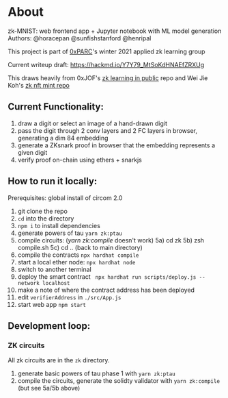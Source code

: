 # About

zk-MNIST: web frontend app + Jupyter notebook with ML model generation
Authors: @horacepan @sunfishstanford @henripal

This project is part of [0xPARC](https://0xparc.org/blog/program-for-applied-research)'s winter 2021 applied zk learning group

Current writeup draft: https://hackmd.io/Y7Y79_MtSoKdHNAEfZRXUg

This draws heavily from 0xJOF's [zk learning in public](https://github.com/JofArnold/zkp-learning-in-public) repo and Wei Jie Koh's [zk nft mint repo](https://github.com/weijiekoh/zknftmint/blob/main/contracts/contracts/NftMint.sol)

## Current Functionality:

1) draw a digit or select an image of a hand-drawn digit
2) pass the digit through 2 conv layers and 2 FC layers in browser, generating a dim 84 embedding
3) generate a ZKsnark proof in browser that the embedding represents a given digit
4) verify proof on-chain using ethers + snarkjs

## How to run it locally:

Prerequisites: global install of circom 2.0

1) git clone the repo
2) `cd` into the directory
3) `npm i` to install dependencies
4) generate powers of tau `yarn zk:ptau`
5) compile circuits: (_yarn zk:compile_ doesn't work)
   5a) cd zk
   5b) zsh compile.sh
   5c) cd .. (back to main directory)
6) compile the contracts `npx hardhat compile`
7) start a local ether node: `npx hardhat node`
8) switch to another terminal
9) deploy the smart contract ` npx hardhat run scripts/deploy.js --network localhost`
10) make a note of where the contract address has been deployed
11) edit `verifierAddress` in `./src/App.js`
12) start web app `npm start`

## Development loop:

### ZK circuits

All zk circuits are in the `zk` directory.
1) generate basic powers of tau phase 1 with `yarn zk:ptau`
2) compile the circuits, generate the solidty validator with `yarn zk:compile` (but see 5a/5b above)
